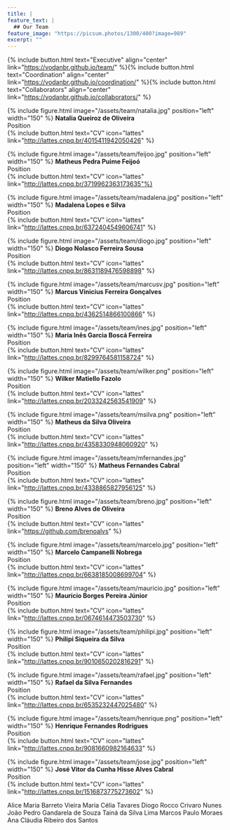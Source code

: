 ```yaml
---
title: |  
feature_text: |
  ## Our Team
feature_image: "https://picsum.photos/1300/400?image=989"
excerpt: ""
---
```


{% include button.html text="Executive" align="center" link="https://vodanbr.github.io/team/" %}{% include button.html text="Coordination" align="center" link="https://vodanbr.github.io/coordination/" %}{% include button.html text="Collaborators" align="center" link="https://vodanbr.github.io/collaborators/" %}

{% include figure.html image="/assets/team/natalia.jpg" position="left" width="150" %}
**Natalia Queiroz de Oliveira**\
Position\
{% include button.html text="CV" icon="lattes" link="http://lattes.cnpq.br/4015411942050426" %}

{% include figure.html image="/assets/team/feijoo.jpg" position="left" width="150" %}
**Matheus Pedra Puime Feijoó**\
Position\
{% include button.html text="CV" icon="lattes" link="http://lattes.cnpq.br/3719962363173635"%}

{% include figure.html image="/assets/team/madalena.jpg" position="left" width="150" %}
**Madalena Lopes e Silva**\
Position\
{% include button.html text="CV" icon="lattes" link="http://lattes.cnpq.br/6372404549606741" %}

{% include figure.html image="/assets/team/diogo.jpg" position="left" width="150" %}
**Diogo Nolasco Ferreira Sousa**\
Position\
{% include button.html text="CV" icon="lattes" link="http://lattes.cnpq.br/8631189476598898" %}

{% include figure.html image="/assets/team/marcusv.jpg" position="left" width="150" %}
**Marcus Vinicius Ferreira Gonçalves**\
Position\
{% include button.html text="CV" icon="lattes" link="http://lattes.cnpq.br/4362514866100866" %}

{% include figure.html image="/assets/team/ines.jpg" position="left" width="150" %}
**Maria Inês Garcia Boscá Ferreira**\
Position\
{% include button.html text="CV" icon="lattes" link="http://lattes.cnpq.br/8299764581158724" %}

{% include figure.html image="/assets/team/wilker.png" position="left" width="150" %}
**Wilker Matiello Fazolo**\
Position\
{% include button.html text="CV" icon="lattes" link="http://lattes.cnpq.br/2033242563541909" %}

{% include figure.html image="/assets/team/msilva.png" position="left" width="150" %}
**Matheus da Silva Oliveira**\
Position\
{% include button.html text="CV" icon="lattes" link="http://lattes.cnpq.br/4358330948060920" %}

{% include figure.html image="/assets/team/mfernandes.jpg" position="left" width="150" %}
**Matheus Fernandes Cabral**\
Position\
{% include button.html text="CV" icon="lattes" link="http://lattes.cnpq.br/4338865827956125" %}

{% include figure.html image="/assets/team/breno.jpg" position="left" width="150" %}
**Breno Alves de Oliveira**\
Position\
{% include button.html text="CV" icon="lattes" link="https://github.com/brenoalvs" %}

{% include figure.html image="/assets/team/marcelo.jpg" position="left" width="150" %}
**Marcelo Campanelli Nobrega**\
Position\
{% include button.html text="CV" icon="lattes" link="http://lattes.cnpq.br/6638185008699704" %}

{% include figure.html image="/assets/team/mauricio.jpg" position="left" width="150" %}
**Maurício Borges Pereira Júnior**\
Position\
{% include button.html text="CV" icon="lattes" link="http://lattes.cnpq.br/0674614473503730" %}

{% include figure.html image="/assets/team/philipi.jpg" position="left" width="150" %}
**Philipi Siqueira da Silva**\
Position\
{% include button.html text="CV" icon="lattes" link="http://lattes.cnpq.br/9010650202816291" %}

{% include figure.html image="/assets/team/rafael.jpg" position="left" width="150" %}
**Rafael da Silva Fernandes**\
Position\
{% include button.html text="CV" icon="lattes" link="http://lattes.cnpq.br/6535232447025480" %}

{% include figure.html image="/assets/team/henrique.png" position="left" width="150" %}
**Henrique Fernandes Rodrigues**\
Position\
{% include button.html text="CV" icon="lattes" link="http://lattes.cnpq.br/9081660982164633" %}

{% include figure.html image="/assets/team/jose.jpg" position="left" width="150" %}
**José Vitor da Cunha Hisse Alves Cabral**\
Position\
{% include button.html text="CV" icon="lattes" link="http://lattes.cnpq.br/1516873775273602" %}

Alice Maria Barreto Vieira
Maria Célia Tavares
Diogo Rocco Crivaro Nunes
João Pedro Gandarela de Souza
Tainá da Silva Lima
Marcos Paulo Moraes
Ana Cláudia Ribeiro dos Santos


